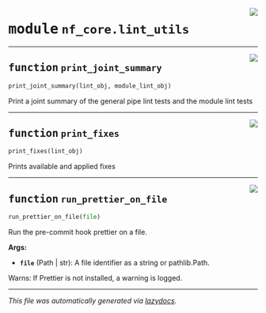 <!-- markdownlint-disable -->

<a href="../../../../../../tools/nf_core/lint_utils.py#L0"><img align="right" style="float:right;" src="https://img.shields.io/badge/-source-cccccc?style=flat-square"></a>

# <kbd>module</kbd> `nf_core.lint_utils`

---

<a href="../../../../../../tools/nf_core/lint_utils.py#L18"><img align="right" style="float:right;" src="https://img.shields.io/badge/-source-cccccc?style=flat-square"></a>

## <kbd>function</kbd> `print_joint_summary`

```python
print_joint_summary(lint_obj, module_lint_obj)
```

Print a joint summary of the general pipe lint tests and the module lint tests

---

<a href="../../../../../../tools/nf_core/lint_utils.py#L38"><img align="right" style="float:right;" src="https://img.shields.io/badge/-source-cccccc?style=flat-square"></a>

## <kbd>function</kbd> `print_fixes`

```python
print_fixes(lint_obj)
```

Prints available and applied fixes

---

<a href="../../../../../../tools/nf_core/lint_utils.py#L56"><img align="right" style="float:right;" src="https://img.shields.io/badge/-source-cccccc?style=flat-square"></a>

## <kbd>function</kbd> `run_prettier_on_file`

```python
run_prettier_on_file(file)
```

Run the pre-commit hook prettier on a file.

**Args:**

- <b>`file`</b> (Path | str): A file identifier as a string or pathlib.Path.

Warns: If Prettier is not installed, a warning is logged.

---

_This file was automatically generated via [lazydocs](https://github.com/ml-tooling/lazydocs)._
